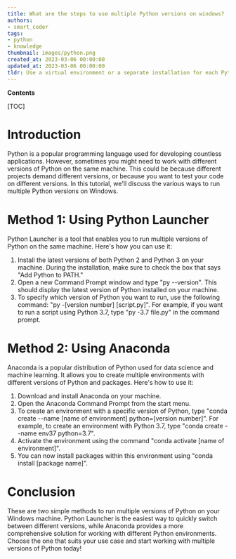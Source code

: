```yaml
---
title: What are the steps to use multiple Python versions on windows?
authors:
- smart_coder
tags:
- python
- knowledge
thumbnail: images/python.png
created_at: 2023-03-06 00:00:00
updated_at: 2023-03-06 00:00:00
tldr: Use a virtual environment or a separate installation for each Python version.
---
```


**Contents**

[TOC]

# Introduction
Python is a popular programming language used for developing countless applications. However, sometimes you might need to work with different versions of Python on the same machine. This could be because different projects demand different versions, or because you want to test your code on different versions. In this tutorial, we'll discuss the various ways to run multiple Python versions on Windows. 

# Method 1: Using Python Launcher
Python Launcher is a tool that enables you to run multiple versions of Python on the same machine. Here's how you can use it:

1. Install the latest versions of both Python 2 and Python 3 on your machine. During the installation, make sure to check the box that says "Add Python to PATH."
2. Open a new Command Prompt window and type "py --version". This should display the latest version of Python installed on your machine.
3. To specify which version of Python you want to run, use the following command: "py -[version number] [script.py]". For example, if you want to run a script using Python 3.7, type "py -3.7 file.py" in the command prompt. 

# Method 2: Using Anaconda
Anaconda is a popular distribution of Python used for data science and machine learning. It allows you to create multiple environments with different versions of Python and packages. Here's how to use it:

1. Download and install Anaconda on your machine.
2. Open the Anaconda Command Prompt from the start menu.
3. To create an environment with a specific version of Python, type "conda create --name [name of environment] python=[version number]". For example, to create an environment with Python 3.7, type "conda create --name env37 python=3.7".
4. Activate the environment using the command "conda activate [name of environment]".
5. You can now install packages within this environment using "conda install [package name]". 

# Conclusion
These are two simple methods to run multiple versions of Python on your Windows machine. Python Launcher is the easiest way to quickly switch between different versions, while Anaconda provides a more comprehensive solution for working with different Python environments. Choose the one that suits your use case and start working with multiple versions of Python today!
